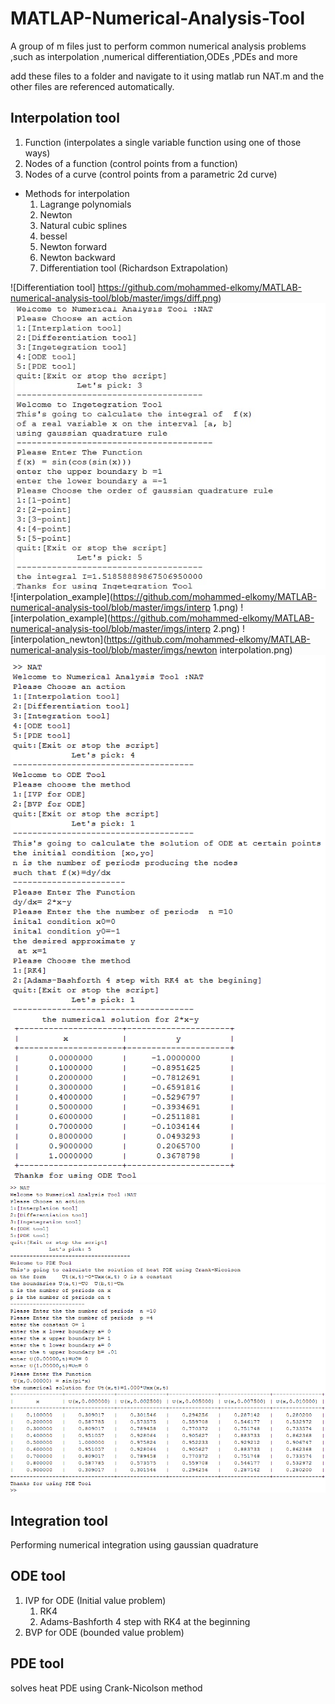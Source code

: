 # MATLAP-Numerical-Analysis-Tool
A group of m files just to perform common numerical analysis problems ,such as interpolation ,numerical differentiation,ODEs ,PDEs and more

add these files to a folder and navigate to it using matlab 
run NAT.m and the other files are referenced automatically.


## Interpolation tool
1. Function (interpolates a single variable function using one of those ways)
2. Nodes of a function (control points from a function)
3. Nodes of a curve (control points from a parametric 2d curve)

- Methods for interpolation
  1. Lagrange polynomials
  2. Newton
  3. Natural cubic splines
  4. bessel
  5. Newton forward
  6. Newton backward
  7. Differentiation tool (Richardson Extrapolation)
  
![Differentiation tool] https://github.com/mohammed-elkomy/MATLAB-numerical-analysis-tool/blob/master/imgs/diff.png) 
![alIntegration_tool](https://github.com/mohammed-elkomy/MATLAB-numerical-analysis-tool/blob/master/imgs/integ.png) 
![interpolation_example](https://github.com/mohammed-elkomy/MATLAB-numerical-analysis-tool/blob/master/imgs/interp 1.png) 
![interpolation_example](https://github.com/mohammed-elkomy/MATLAB-numerical-analysis-tool/blob/master/imgs/interp 2.png) 
![interpolation_newton](https://github.com/mohammed-elkomy/MATLAB-numerical-analysis-tool/blob/master/imgs/newton interpolation.png) 
![ode](https://github.com/mohammed-elkomy/MATLAB-numerical-analysis-tool/blob/master/imgs/ode.png) 
![pde](https://github.com/mohammed-elkomy/MATLAB-numerical-analysis-tool/blob/master/imgs/pde.png) 
 
## Integration tool 
Performing numerical integration using gaussian quadrature

## ODE tool
1. IVP for ODE (Initial value problem)
   1. RK4
   2. Adams-Bashforth 4 step with RK4 at the beginning
2. BVP for ODE (bounded value problem)

## PDE tool
solves heat PDE using Crank-Nicolson method
